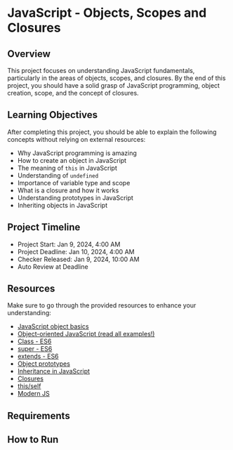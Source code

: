 # JavaScript - Objects, Scopes and Closures

## Overview
This project focuses on understanding JavaScript fundamentals, particularly in the areas of objects, scopes, and closures. By the end of this project, you should have a solid grasp of JavaScript programming, object creation, scope, and the concept of closures.

## Learning Objectives
After completing this project, you should be able to explain the following concepts without relying on external resources:
- Why JavaScript programming is amazing
- How to create an object in JavaScript
- The meaning of `this` in JavaScript
- Understanding of `undefined`
- Importance of variable type and scope
- What is a closure and how it works
- Understanding prototypes in JavaScript
- Inheriting objects in JavaScript

## Project Timeline
- Project Start: Jan 9, 2024, 4:00 AM
- Project Deadline: Jan 10, 2024, 4:00 AM
- Checker Released: Jan 9, 2024, 10:00 AM
- Auto Review at Deadline

## Resources
Make sure to go through the provided resources to enhance your understanding:
- [JavaScript object basics](#)
- [Object-oriented JavaScript (read all examples!)](#)
- [Class - ES6](#)
- [super - ES6](#)
- [extends - ES6](#)
- [Object prototypes](#)
- [Inheritance in JavaScript](#)
- [Closures](#)
- [this/self](#)
- [Modern JS](#)

## Requirements


## How to Run
